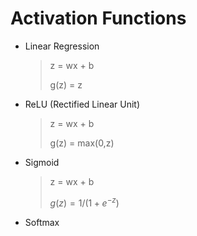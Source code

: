 # Activation Functions

- Linear Regression
  > z = wx + b
  > 
  > g(z) = z
- ReLU (Rectified Linear Unit)
  > z = wx + b
  > 
  > g(z) = max(0,z)
- Sigmoid
  > z = wx + b
  > 
  > $g(z) =1/(1+ e^{-z})$ 
- Softmax
